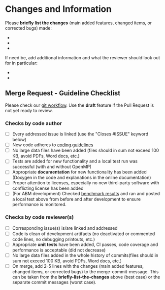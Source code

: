 # Changes and Information

Please **briefly list the changes** (main added features, changed items, or corrected bugs) made:

-
-
-


If need be, add additional information and what the reviewer should look out for in particular:

-
-

## Merge Request - Guideline Checklist

Please check our [git workflow](https://github.com/SciCompMod/memilio/wiki/git-workflow). Use the **draft** feature if the Pull Request is not yet ready to review.

### Checks by code author

- [ ] Every addressed issue is linked (use the "Closes #ISSUE" keyword below)
- [ ] New code adheres to [coding guidelines](https://github.com/SciCompMod/memilio/wiki/Coding-guidelines)
- [ ] No large data files have been added (files should in sum not exceed 100 KB, avoid PDFs, Word docs, etc.)
- [ ] Tests are added for new functionality and a local test run was successful (with and without OpenMP)
- [ ] Appropriate **documentation** for new functionality has been added (Doxygen in the code and explanations in the online documentation)
- [ ] Proper attention to licenses, especially no new third-party software with conflicting license has been added
- [ ] (For ABM development) Checked [benchmark results](https://github.com/SciCompMod/memilio/wiki/Agent-Based-Model-Development) and ran and posted a local test above from before and after development to ensure performance is monitored.

### Checks by code reviewer(s)

- [ ] Corresponding issue(s) is/are linked and addressed
- [ ] Code is clean of development artifacts (no deactivated or commented code lines, no debugging printouts, etc.)
- [ ] Appropriate **unit tests** have been added, CI passes, code coverage and performance is acceptable (did not decrease)
- [ ] No large data files added in the whole history of commits(files should in sum not exceed 100 KB, avoid PDFs, Word docs, etc.)
- [ ] On merge, add 2-5 lines with the changes (main added features, changed items, or corrected bugs) to the merge-commit-message. This can be taken from the **briefly-list-the-changes** above (best case) or the separate commit messages (worst case).
